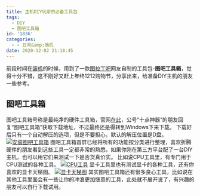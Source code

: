 ```yaml
---
title: 主机DIY玩家的必备工具包
tags:
  - DIY
  - 图吧工具箱
id: '1836'
categories:
  - - 日常&amp;搞机
date: 2020-12-02 21:18:45
---
```


前段时间在[装机](https://www.jubuzz.com/wtf/1705.html)的时候，用到了一款[图拉丁吧](https://tieba.baidu.com/f?kw=%E5%9B%BE%E6%8B%89%E4%B8%81)网友自制的工具包-**图吧工具箱**，觉得十分不错，这不刚好又赶上年终1212购物节，分享出来，给准备DIY主机的朋友一些参考。

## 图吧工具箱

图吧工具箱号称是最纯净的硬件工具箱，官网[在此](http://www.tbtool.cn/)，公号“十点神器”的朋友回复“图吧工具箱”获取下载地址，不过最终还是得转到Windows下来下载。 下载好后只有一个自动解压的选项，但是不要担心，默认的解压位置是D盘。 [![安装图吧工具箱](https://images.jubuzz.com///1606914508.png)](https://images.jubuzz.com///1606914508.png) 图吧工具箱首屏已经将所有的功能按分类进行整理，喜欢折腾硬件的朋友看到这些工具一定都非常的熟悉，如果你刚在第三方平台配了一台DIY主机，也可以用它们来测试一下是否货真价实。 比如说CPU工具里，有专门用于CPU测试的各种工具。 [![CPU工具](https://images.jubuzz.com///1606914549.png)](https://images.jubuzz.com///1606914549.png) 显卡工具里也有测试显卡的各种工具，还有你喜欢的显卡天梯图。 [![显卡天梯图](https://images.jubuzz.com///1606914632.png)](https://images.jubuzz.com///1606914632.png) 其实图吧工具箱还有很多良心工具，比如说在其他工具里面会有一些让你的冲浪更加惬意的工具，此处就不展开说了，有兴趣的朋友可以自行下载试用。